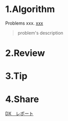 # 1.Algorithm

Problems xxx. [xxx](url)
>problem's description

# 2.Review


# 3.Tip


# 4.Share
[DX　レポート](http://www.meti.go.jp/press/2018/09/20180907010/20180907010-3.pdf)
